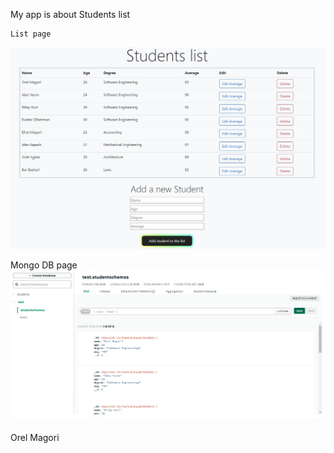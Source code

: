 

My app is about Students list

```
List page
```
<img src="Students list3.jpg"/>

Mongo DB page
<img src="Student schema - nomgoDB.jpg"/>


Orel Magori
